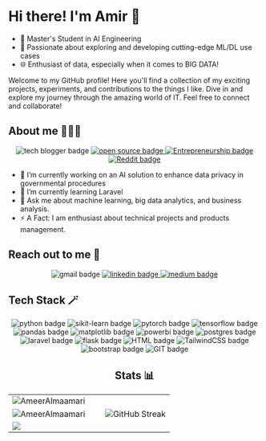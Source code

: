 # Hi there! I'm Amir 👋
- 🌟 Master's Student in AI Engineering
- 🚀 Passionate about exploring and developing cutting-edge ML/DL use cases
- 🌐 Enthusiast of data, especially when it comes to BIG DATA!

Welcome to my GitHub profile! Here you'll find a collection of my exciting projects, experiments, and contributions to the things I like. Dive in and explore my journey through the amazing world of IT. Feel free to connect and collaborate!

## About me 👨🏻‍💻

<div align="center">
  <a href="https://www.authorityhacker.com/how-to-start-tech-blog/" target="_blank" style="text-decoration: none">
  <img src="https://img.shields.io/badge/Tech%20Blogger-007ACC?style=for-the-badge&logo=dev.to&logoColor=white" alt="tech blogger badge" />
</a>
  
  <a href="https://opensource.com/resources/what-open-source" target="_blank">
    <img alt="open source badge" src="https://img.shields.io/badge/Open%20Source-000000?style=for-the-badge&logo=open-source-initiative&logoColor=white">
  </a>
  <a href="https://online.stanford.edu/what-is-entrepreneurship" target="_blank">
    <img alt="Entrepreneurship badge" src="https://img.shields.io/badge/Entrepreneur-33b57f?style=for-the-badge&logo=entrepreneur&logoColor=white">
  </a>
  <a href="https://www.reddit.com/" target="_blank">
    <img alt="Reddit badge" src="https://img.shields.io/badge/Reddit%20Fan-FF4500?style=for-the-badge&logo=reddit&logoColor=white">
  </a>
</div>

- 🔭 I’m currently working on an AI solution to enhance data privacy in governmental procedures
- 🌱 I’m currently learning Laravel
- 💬 Ask me about machine learning, big data analytics, and business analysis.
- ⚡ A Fact: I am enthusiast about technical projects and products management.

## Reach out to me 🤝

<div align="center">
  <a href="mailto:ameer220@gmail.com" target="_blank" style="text-decoration: none" rel="noopener noreferrer">
  <img src="https://img.shields.io/badge/Gmail-D14836?style=for-the-badge&logo=gmail&logoColor=white" alt="gmail badge" />
</a>
  
  <a href="https://www.linkedin.com/in/a-almaamari/" target="_blank" rel="noopener noreferrer">
    <img alt="linkedin badge" src="https://img.shields.io/badge/linkedin-%230077B5.svg?style=for-the-badge&logo=linkedin&logoColor=white">
  </a>
  <a href="https://medium.com/@ameeralmaamari" target="_blank" rel="noopener noreferrer">
    <img alt="medium badge" src="https://img.shields.io/badge/Medium-12100E?style=for-the-badge&logo=medium&logoColor=white">
  </a>
</div>

## Tech Stack 🪄

<div align="center">
  <img src="https://img.shields.io/badge/python-3670A0?style=for-the-badge&logo=python&logoColor=ffdd54" alt="python badge">
  <img src="https://img.shields.io/badge/scikit--learn-%23F7931E.svg?style=for-the-badge&logo=scikit-learn&logoColor=white" alt="sikit-learn badge">
  <img src="https://img.shields.io/badge/PyTorch-%23EE4C2C.svg?style=for-the-badge&logo=PyTorch&logoColor=white" alt="pytorch badge">
  <img src="https://img.shields.io/badge/TensorFlow-%23FF6F00.svg?style=for-the-badge&logo=TensorFlow&logoColor=white" alt="tensorflow badge">
  <img src="https://img.shields.io/badge/pandas-%23150458.svg?style=for-the-badge&logo=pandas&logoColor=white" alt="pandas badge">
  <img src="https://img.shields.io/badge/Matplotlib-%23000000.svg?style=for-the-badge&logo=Matplotlib&logoColor=white" alt="matplotlib badge">
  <img src="https://img.shields.io/badge/power_bi-F2C811?style=for-the-badge&logo=powerbi&logoColor=black" alt="powerbi badge">
  <img src="https://img.shields.io/badge/postgres-%23316192.svg?style=for-the-badge&logo=postgresql&logoColor=white" alt="postgres badge">
  <img src="https://img.shields.io/badge/laravel-%23FF2D20.svg?style=for-the-badge&logo=laravel&logoColor=white" alt="laravel badge">
  <img src="https://img.shields.io/badge/flask-%23000.svg?style=for-the-badge&logo=flask&logoColor=white" alt="flask badge">
  <img src="https://img.shields.io/badge/html5-%23E34F26.svg?style=for-the-badge&logo=html5&logoColor=white" alt="HTML badge">
  <img src="https://img.shields.io/badge/tailwindcss-%2338B2AC.svg?style=for-the-badge&logo=tailwind-css&logoColor=white" alt="TailwindCSS badge">
  <img src="https://img.shields.io/badge/bootstrap-%238511FA.svg?style=for-the-badge&logo=bootstrap&logoColor=white" alt="bootstrap badge">
  <img src="https://img.shields.io/badge/git-%23F05033.svg?style=for-the-badge&logo=git&logoColor=white" alt="GIT badge">

  ## Stats 📊

<table align="center">
  <tr border="none">
    <td width="50%" align="left">
        <img src="https://github-readme-stats.vercel.app/api/top-langs/?username=AmeerAlmaamari&theme=dracula&border_radius=10&hide_border=true&count_private=true&layout=compact&size_weight=1&count_weight=1&hide=html" alt="AmeerAlmaamari" />
    </td>
  </tr>

  <tr style="border: none;">
    <td width="50%" align="left" style="border: none;">
      <img src="https://github-readme-stats.vercel.app/api?username=AmeerAlmaamari&theme=dracula&border_radius=10&hide_border=true&count_private=true&show_icons=true" alt="AmeerAlmaamari" />
    </td>
    <td width="50%" align="right" style="border: none;">
      <img src="https://github-readme-streak-stats.herokuapp.com?user=AmeerAlmaamari&border_radius=10&hide_border=true&theme=dracula" alt="GitHub Streak"/>
    </td>
  </tr>

  <tr style="border: none;">
    <td colspan="2" align="left" style="border: none;">
      <img src="https://github-profile-summary-cards.vercel.app/api/cards/profile-details?username=AmeerAlmaamari&theme=dracula"/>
    </td>
  </tr>
</table>
  
